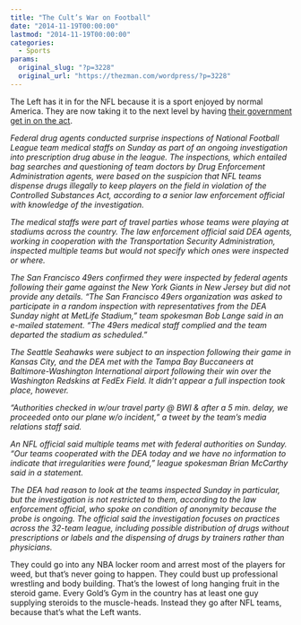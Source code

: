 ```yaml
---
title: "The Cult’s War on Football"
date: "2014-11-19T00:00:00"
lastmod: "2014-11-19T00:00:00"
categories:
  - Sports
params:
  original_slug: "?p=3228"
  original_url: "https://thezman.com/wordpress/?p=3228"
---
```


The Left has it in for the NFL because it is a sport enjoyed by normal
America. They are now taking it to the next level by having <a
href="http://www.washingtonpost.com/sports/redskins/federal-drug-agents-launch-surprise-inspections-of-nfl-teams-following-games/2014/11/16/5545c84e-6da5-11e4-8808-afaa1e3a33ef_story.html"
rel="noopener" target="_blank">their government get in on the act</a>.

*Federal drug agents conducted surprise inspections of National Football
League team medical staffs on Sunday as part of an ongoing investigation
into prescription drug abuse in the league. The inspections, which
entailed bag searches and questioning of team doctors by Drug
Enforcement Administration agents, were based on the suspicion that NFL
teams dispense drugs illegally to keep players on the field in violation
of the Controlled Substances Act, according to a senior law enforcement
official with knowledge of the investigation.*

*The medical staffs were part of travel parties whose teams were playing
at stadiums across the country. The law enforcement official said DEA
agents, working in cooperation with the Transportation Security
Administration, inspected multiple teams but would not specify which
ones were inspected or where.*

*The San Francisco 49ers confirmed they were inspected by federal agents
following their game against the New York Giants in New Jersey but did
not provide any details. “The San Francisco 49ers organization was asked
to participate in a random inspection with representatives from the DEA
Sunday night at MetLife Stadium,” team spokesman Bob Lange said in an
e-mailed statement. “The 49ers medical staff complied and the team
departed the stadium as scheduled.”*

*The Seattle Seahawks were subject to an inspection following their game
in Kansas City, and the DEA met with the Tampa Bay Buccaneers at
Baltimore-Washington International airport following their win over the
Washington Redskins at FedEx Field. It didn’t appear a full inspection
took place, however.*

*“Authorities checked in w/our travel party @ BWI & after a 5 min.
delay, we proceeded onto our plane w/o incident,” a tweet by the team’s
media relations staff said.*

*An NFL official said multiple teams met with federal authorities on
Sunday. “Our teams cooperated with the DEA today and we have no
information to indicate that irregularities were found,” league
spokesman Brian McCarthy said in a statement.*

*The DEA had reason to look at the teams inspected Sunday in particular,
but the investigation is not restricted to them, according to the law
enforcement official, who spoke on condition of anonymity because the
probe is ongoing. The official said the investigation focuses on
practices across the 32-team league, including possible distribution of
drugs without prescriptions or labels and the dispensing of drugs by
trainers rather than physicians.*

They could go into any NBA locker room and arrest most of the players
for weed, but that’s never going to happen. They could bust up
professional wrestling and body building. That’s the lowest of long
hanging fruit in the steroid game. Every Gold’s Gym in the country has
at least one guy supplying steroids to the muscle-heads. Instead they go
after NFL teams, because that’s what the Left wants.

